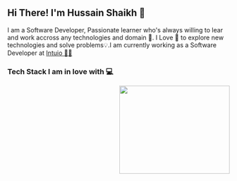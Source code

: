 
## Hi There! I'm Hussain Shaikh 👋 
I am a Software Developer, Passionate learner who's always willing to lear and work accross any technologies and domain 🔮. I Love 🖤 to explore new technologies and solve problems💡.I am currently working as a Software Developer at <a href="https://www.intuio.io">Intuio 👨‍💻</a>

### Tech Stack I am in love with 💻
<img src="/git.gif" style="width: 250px;height: 200px;justify-content:center" align="right" />

